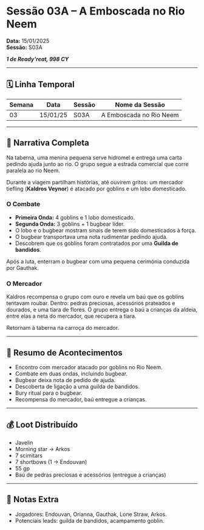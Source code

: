 # Sessão 03A – A Emboscada no Rio Neem  
**Data:** 15/01/2025  
**Sessão:** S03A  

***1 de Ready'reat, 998 CY***

---
## 🗓 Linha Temporal
| Semana | Data     | Sessão | Nome da Sessão          |
| ------ | -------- | ------ | ----------------------- |
| 03     | 15/01/25 | S03A   | A Emboscada no Rio Neem |

---

## 📖 Narrativa Completa
Na taberna, uma menina pequena serve hidromel e entrega uma carta pedindo ajuda junto ao rio. O grupo segue a estrada comercial que corre paralela ao rio Neem.  

Durante a viagem partilham histórias, até ouvirem gritos: um mercador tiefling (**Kaldros Veynor**) é atacado por goblins e um lobo domesticado.  

### O Combate
- **Primeira Onda:** 4 goblins e 1 lobo domesticado.  
- **Segunda Onda:** 3 goblins + 1 bugbear líder.  
- O lobo e o bugbear mostram sinais de terem sido domesticados à força.  
- O bugbear transportava uma nota rudimentar pedindo ajuda.  
- Descobrem que os goblins foram contratados por uma **Guilda de bandidos**.  

Após a luta, enterram o bugbear com uma pequena cerimónia conduzida por Gauthak.  

### O Mercador
Kaldros recompensa o grupo com ouro e revela um baú que os goblins tentavam roubar. Dentro: pedras preciosas, acessórios prateados e dourados, e uma tiara de flores. O grupo entrega o baú a crianças da aldeia, entre elas a neta do mercador, que recupera a tiara.  

Retornam à taberna na carroça do mercador.  

---

## 🎲 Resumo de Acontecimentos
- Encontro com mercador atacado por goblins no Rio Neem.  
- Combate em duas ondas, incluindo bugbear.  
- Bugbear deixa nota de pedido de ajuda.  
- Descoberta de ligação a uma guilda de bandidos.  
- Bury ritual para o bugbear.  
- Recompensa do mercador, baú entregue a crianças.  

---

## 💰 Loot Distribuído
- Javelin  
- Morning star → Arkos  
- 7 scimitars  
- 7 shortbows (1 → Endouvan)  
- 55 gp  
- Baú de pedras preciosas e acessórios (entregue a crianças)  

---

## 🧾 Notas Extra
- Jogadores: Endouvan, Orianna, Gauthak, Lone Straw, Arkos.  
- Potenciais leads: guilda de bandidos, acampamento goblin.  
